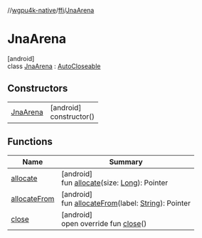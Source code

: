 //[wgpu4k-native](../../../index.md)/[ffi](../index.md)/[JnaArena](index.md)

# JnaArena

[android]\
class [JnaArena](index.md) : [AutoCloseable](https://developer.android.com/reference/kotlin/java/lang/AutoCloseable.html)

## Constructors

| | |
|---|---|
| [JnaArena](-jna-arena.md) | [android]<br>constructor() |

## Functions

| Name | Summary |
|---|---|
| [allocate](allocate.md) | [android]<br>fun [allocate](allocate.md)(size: [Long](https://kotlinlang.org/api/core/kotlin-stdlib/kotlin/-long/index.html)): Pointer |
| [allocateFrom](allocate-from.md) | [android]<br>fun [allocateFrom](allocate-from.md)(label: [String](https://kotlinlang.org/api/core/kotlin-stdlib/kotlin/-string/index.html)): Pointer |
| [close](close.md) | [android]<br>open override fun [close](close.md)() |